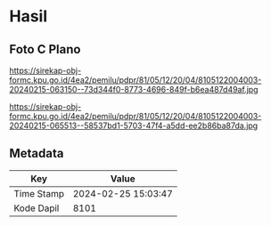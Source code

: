 # Hasil

## Foto C Plano

https://sirekap-obj-formc.kpu.go.id/4ea2/pemilu/pdpr/81/05/12/20/04/8105122004003-20240215-063150--73d344f0-8773-4696-849f-b6ea487d49af.jpg

https://sirekap-obj-formc.kpu.go.id/4ea2/pemilu/pdpr/81/05/12/20/04/8105122004003-20240215-065513--58537bd1-5703-47f4-a5dd-ee2b86ba87da.jpg


## Metadata

| Key        | Value               |
| ---------- | ------------------- |
| Time Stamp | 2024-02-25 15:03:47 |
| Kode Dapil | 8101                |



